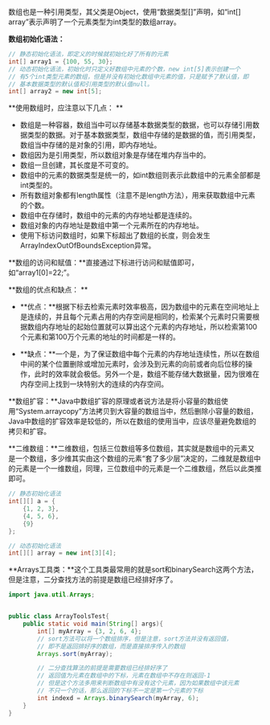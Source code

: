 数组也是一种引用类型，其父类是Object，使用“数据类型\[\]”声明，如“int\[\] array”表示声明了一个元素类型为int类型的数组array。

**数组初始化语法：**

```java
// 静态初始化语法，即定义的时候就初始化好了所有的元素
int[] array1 = {100, 55, 30};
// 动态初始化语法，初始化时只定义好数组中元素的个数，new int[5]表示创建一个
// 有5个int类型元素的数组，但是并没有初始化数组中元素的值，只是赋予了默认值，即
// 基本数据类型的默认值和引用类型的默认值null。
int[] array2 = new int[5];
```

**使用数组时，应注意以下几点：**

* 数组是一种容器，数组当中可以存储基本数据类型的数据，也可以存储引用数据类型的数据。对于基本数据类型，数组中存储的是数据的值，而引用类型，数组当中存储的是对象的引用，即内存地址。
* 数组因为是引用类型，所以数组对象是存储在堆内存当中的。
* 数组一旦创建，其长度是不可变的。
* 数组中的元素的数据类型是统一的，如int数组则表示此数组中的元素全部都是int类型的。
* 所有数组对象都有length属性（注意不是length方法），用来获取数组中元素的个数。
* 数组中在存储时，数组中的元素的内存地址都是连续的。
* 数组对象的内存地址是数组中第一个元素所在的内存地址。
* 使用下标访问数组时，如果下标超出了数组的长度，则会发生ArrayIndexOutOfBoundsException异常。

**数组的访问和赋值：**直接通过下标进行访问和赋值即可，如“array1\[0\]=22;”。

**数组的优点和缺点：**

* **优点：**根据下标去检索元素时效率极高，因为数组中的元素在空间地址上是连续的，并且每个元素占用的内存空间是相同的，检索某个元素时只需要根据数组内存地址的起始位置就可以算出这个元素的内存地址，所以检索第100个元素和第100万个元素的地址的时间都是一样的。

* **缺点：**一个是，为了保证数组中每个元素的内存地址连续性，所以在数组中间的某个位置删除或增加元素时，会涉及到元素的向前或者向后位移的操作，此时的效率就会极低。另外一个是，数组不能存储大数据量，因为很难在内存空间上找到一块特别大的连续的内存空间。

**数组扩容：**Java中数组扩容的原理或者说方法是将小容量的数组使用“System.arraycopy”方法拷贝到大容量的数组当中，然后删除小容量的数组，Java中数组的扩容效率是较低的，所以在数组的使用当中，应该尽量避免数组的拷贝和扩容。

**二维数组：**二维数组，包括三位数组等多位数组，其实就是数组中的元素又是一个数组，多少维其实由这个数组的元素“套了多少层”决定的，二维就是数组中的元素是一个一维数组，同理，三位数组中的元素是一个二维数组，然后以此类推即可。

```java
// 静态初始化语法
int[][] a = {
    {1, 2, 3},
    {4, 5, 6},
    {9}
};

// 动态初始化语法
int[][] array = new int[3][4];
```

**Arrays工具类：**这个工具类最常用的就是sort和binarySearch这两个方法，但是注意，二分查找方法的前提是数组已经排好序了。

```java
import java.util.Arrays;


public class ArrayToolsTest{
    public static void main(String[] args){
        int[] myArray = {3, 2, 6, 4};
        // sort方法可以将一个数组排序，但是注意，sort方法并没有返回值，
        // 即不是返回排好序的数组，而是直接排序传入的数组
        Arrays.sort(myArray);

        // 二分查找算法的前提是需要数组已经排好序了
        // 返回值为元素在数组中的下标，元素在数组中不存在则返回-1
        // 但是这个方法多用来判断数组中有没有这个元素，因为如果数组中该元素
        // 不只一个的话，那么返回的下标不一定是第一个元素的下标
        int indexd = Arrays.binarySearch(myArray, 6);
    }
}
```



